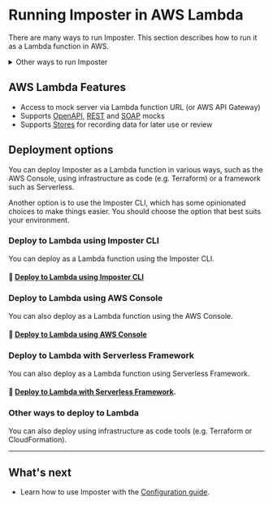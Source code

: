 # Running Imposter in AWS Lambda

There are many ways to run Imposter. This section describes how to run it as a Lambda function in AWS.

<details>
<summary>Other ways to run Imposter</summary>

**Standalone mock server**

- Using the command line client - see [Imposter CLI](./run_imposter_cli.md)
- As a Docker container - see [Imposter Docker container](./run_imposter_docker.md)
- As a JAR file on the JVM - see [Imposter JAR file](./run_imposter_jar.md)

**Embedded in tests**

- Embedded within your **Java/Kotlin/Scala/JVM** unit tests - see [JVM bindings](./embed_jvm.md)
- Embedded within your **JavaScript/Node.js** unit tests - see [JavaScript bindings](https://github.com/imposter-project/imposter-js)

**Within your CI/CD pipeline**

- Use the [Imposter GitHub Actions](./github_actions.md) to start and stop Imposter during your CI/CD pipeline.

</details>

## AWS Lambda Features

- Access to mock server via Lambda function URL (or AWS API Gateway)
- Supports [OpenAPI](./openapi_plugin.md), [REST](./rest_plugin.md) and [SOAP](./soap_plugin.md) mocks
- Supports [Stores](./stores.md) for recording data for later use or review

## Deployment options

You can deploy Imposter as a Lambda function in various ways, such as the AWS Console, using infrastructure as code (e.g. Terraform) or a framework such as Serverless.

Another option is to use the Imposter CLI, which has some opinionated choices to make things easier. You should choose the option that best suits your environment.

### Deploy to Lambda using Imposter CLI

You can deploy as a Lambda function using the Imposter CLI.

#### 📖 [Deploy to Lambda using Imposter CLI](./deploy_aws_lambda_cli.md)

### Deploy to Lambda using AWS Console

You can also deploy as a Lambda function using the AWS Console.

#### 📖 [Deploy to Lambda using AWS Console](./deploy_aws_lambda_console.md)

### Deploy to Lambda with Serverless Framework

You can also deploy as a Lambda function using Serverless Framework.

#### 📖 [Deploy to Lambda with Serverless Framework](deploy_aws_lambda_serverless_framework.md).

### Other ways to deploy to Lambda

You can also deploy using infrastructure as code tools (e.g. Terraform or CloudFormation).

---

## What's next

- Learn how to use Imposter with the [Configuration guide](configuration.md).
